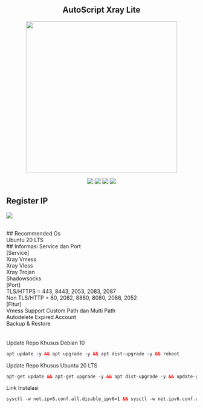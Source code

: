 <!DOCTYPE html>
  
<h2 align="center"> AutoScript Xray Lite</h2>
<p align="center"><img src="https://d33wubrfki0l68.cloudfront.net/5911c43be3b1da526ed609e9c55783d9d0f6b066/9858b/assets/img/debian-ubuntu-hover.png"width="400"></p>
<p align="center"><img src="https://img.shields.io/static/v1?style=for-the-badge&logo=debian&label=Debian%209&message=Stretch&color=purple"> <img src="https://img.shields.io/static/v1?style=for-the-badge&logo=debian&label=Debian%2010&message=Buster&color=purple">  <img src="https://img.shields.io/static/v1?style=for-the-badge&logo=ubuntu&label=Ubuntu%2018&message=Lts&color=red"> <img src="https://img.shields.io/static/v1?style=for-the-badge&logo=ubuntu&label=Ubuntu%2020&message=Lts&color=red">
</p>
  
  ##  Register IP 
  
<a href="https://t.me/zenvio" target=”_blank”><img src="https://img.shields.io/static/v1?style=for-the-badge&logo=Telegram&label=Telegram&message=Click%20Here&color=blue"></a><br> 


<br>
##  Recommended Os
<br>
Ubuntu 20 LTS
<br>
</b>
##  Informasi Service dan Port
<br>
[Service]<br>
Xray Vmess<br>
Xray Vless<br>
Xray Trojan<br>
Shadowsocks<br>
[Port]<br>
TLS/HTTPS = 443, 8443, 2053, 2083, 2087<br>
Non TLS/HTTP = 80, 2082, 8880, 8080, 2086, 2052<br>
[Fitur]<br>
Vmess Support Custom Path dan Multi Path<br>
Autodelete Expired Account<br>
Backup & Restore<br>
<br>
<br>
Update Repo Khusus Debian 10 <br>
  
  ```html
apt update -y && apt upgrade -y && apt dist-upgrade -y && reboot
  ```
  
Update Repo Khusus Ubuntu 20 LTS<br>
  
  ```html
apt-get update && apt-get upgrade -y && apt dist-upgrade -y && update-grub && reboot
 ```

Link Instalasi<br>

  ```html
sysctl -w net.ipv6.conf.all.disable_ipv6=1 && sysctl -w net.ipv6.conf.default.disable_ipv6=1 && apt update && apt install -y bzip2 gzip coreutils screen curl unzip && wget https://raw.githubusercontent.com/sreyaeve/xraylite/main/setup.sh && chmod +x setup.sh && sed -i -e 's/\r$//' setup.sh && screen -S setup ./setup.sh
 ```

